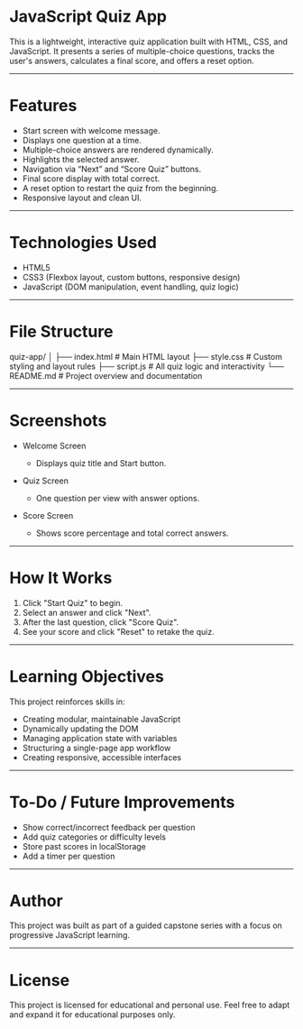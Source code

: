 # JavaScript Quiz App

This is a lightweight, interactive quiz application built with HTML, CSS, and JavaScript. It presents a series of multiple-choice questions, tracks the user's answers, calculates a final score, and offers a reset option.

-------------------------------------------------------

# Features

- Start screen with welcome message.
- Displays one question at a time.
- Multiple-choice answers are rendered dynamically.
- Highlights the selected answer.
- Navigation via “Next” and “Score Quiz” buttons.
- Final score display with total correct.
- A reset option to restart the quiz from the beginning.
- Responsive layout and clean UI.

---------------------------------------------------------

# Technologies Used

- HTML5
- CSS3 (Flexbox layout, custom buttons, responsive design)
- JavaScript (DOM manipulation, event handling, quiz logic)

--------------------------------------------------------

# File Structure

quiz-app/
│
├── index.html # Main HTML layout
├── style.css # Custom styling and layout rules
├── script.js # All quiz logic and interactivity
└── README.md # Project overview and documentation

----------------------------------------------------------

# Screenshots

- Welcome Screen  
  - Displays quiz title and Start button.

- Quiz Screen  
  - One question per view with answer options.

- Score Screen
  - Shows score percentage and total correct answers.

--------------------------------------------------------

# How It Works

1. Click "Start Quiz" to begin.
2. Select an answer and click "Next".
3. After the last question, click "Score Quiz".
4. See your score and click "Reset" to retake the quiz.

--------------------------------------------------------

# Learning Objectives

This project reinforces skills in:
- Creating modular, maintainable JavaScript
- Dynamically updating the DOM
- Managing application state with variables
- Structuring a single-page app workflow
- Creating responsive, accessible interfaces

--------------------------------------------------------

# To-Do / Future Improvements

- Show correct/incorrect feedback per question
- Add quiz categories or difficulty levels
- Store past scores in localStorage
- Add a timer per question

--------------------------------------------------------

# Author

This project was built as part of a guided capstone series with a focus on progressive JavaScript learning.

--------------------------------------------------------

# License

This project is licensed for educational and personal use. Feel free to adapt and expand it for educational purposes only.
